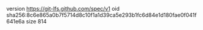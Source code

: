 version https://git-lfs.github.com/spec/v1
oid sha256:8c6e865a0b7f5714d8c10f1a1d39ca5e293b1fc6d84e1d180fae0f041f641e6a
size 814
